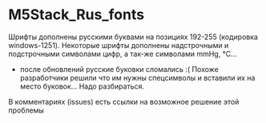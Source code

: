 # M5Stack_Rus_fonts
Шрифты дополнены русскими буквами на позициях 192-255 (кодировка windows-1251).
Некоторые шрифты дополнены надстрочными и подстрочными символами цифр, а так-же символами mmHg, °C... 

+ после обновлений русские буковки сломались :( Похоже разработчики решили что им нужны спецсимволы и вставили их на место буковок... Надо разбираться.

В комментариях (issues) есть ссылки на возможное решение этой проблемы
